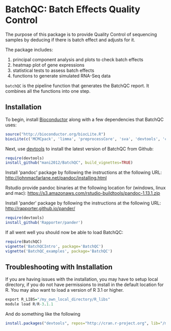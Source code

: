 BatchQC: Batch Effects Quality Control
======================================

The purpose of this package is to provide Quality Control of sequencing samples by deducing if there is batch effect and adjusts for it.

The package includes:

1. principal component analysis and plots to check batch effects
2. heatmap plot of gene expressions
3. statistical tests to assess batch effects
4. functions to generate simulated RNA-Seq data

`batchQC` is the pipeline function that generates the BatchQC report. It combines all the functions into one step.

## Installation

To begin, install [Bioconductor](http://www.bioconductor.org/) along with a
few dependencies that BatchQC uses:

```r
source("http://bioconductor.org/biocLite.R")
biocLite(c('MCMCpack', 'limma', 'preprocessCore', 'sva', 'devtools', 'corpcor', 'matrixStats'))
```

Next, use [devtools](https://github.com/hadley/devtools) to install the latest
version of BatchQC from Github:
```r
require(devtools)
install_github("mani2012/BatchQC", build_vignettes=TRUE)
```

Install 'pandoc' package by following the instructions at the following URL:
http://johnmacfarlane.net/pandoc/installing.html

Rstudio provide pandoc binaries at the following location for (windows, linux and mac):
https://s3.amazonaws.com/rstudio-buildtools/pandoc-1.13.1.zip 

Install 'pander' package by following the instructions at the following URL:
http://rapporter.github.io/pander/

```r
require(devtools)
install_github('Rapporter/pander')
```

If all went well you should now be able to load BatchQC:
```r
require(BatchQC)
vignette('BatchQCIntro', package='BatchQC')
vignette('BatchQC_examples', package='BatchQC')
```

## Troubleshooting with Installation

If you are having issues with the installation, you may have to setup local directory, if you do not have permissions to install in the default location for R. You may also want to load a version of R 3.1 or higher.
```r
export R_LIBS="/my_own_local_directory/R_libs"
module load R/R-3.1.1
```

And do something like the following
```r
install.packages("devtools", repos="http://cran.r-project.org", lib="/my_own_local_directory/R_libs")
```